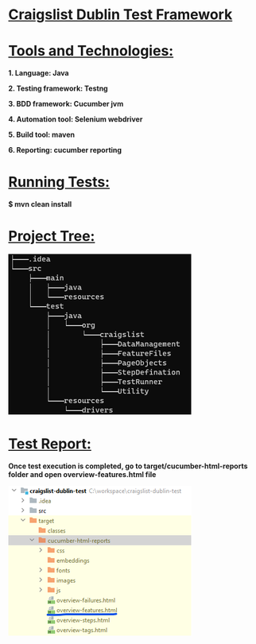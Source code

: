 # <u>**Craigslist Dublin Test Framework**</u>

# <u>**Tools and Technologies:**</u>

 **1. Language: Java**

 **2. Testing framework: Testng**

 **3. BDD framework: Cucumber jvm**

 **4. Automation tool: Selenium webdriver**

 **5. Build tool: maven**

 **6. Reporting: cucumber reporting**

# <u>**Running Tests:**</u>

**$ mvn clean install**

# <u>**Project Tree:**</u>

![img_1.png](img_1.png)

# <u>**Test Report:**</u>

**Once test execution is completed, go to target/cucumber-html-reports folder and open overview-features.html file**

![img_2.png](img_2.png)